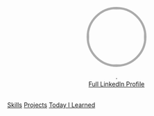 <link rel="stylesheet" href="https://maxcdn.bootstrapcdn.com/bootswatch/3.3.7/yeti/bootstrap.min.css">
<link rel="stylesheet" href="https://maxcdn.bootstrapcdn.com/font-awesome/4.7.0/css/font-awesome.min.css">

<p align="center">
  <a href="https://github.com/john20xdoe">
    <img style=" border-radius: 50%; border: 5px solid #ababab;" src="https://media.licdn.com/mpr/mpr/shrinknp_400_400/AAEAAQAAAAAAAAz8AAAAJDA1ZWUzYTRjLTY2ZDktNDgwMi1hYjM0LWRmOTJjNTliNjhmYQ.jpg" width="128" height="128">
  </a>
  <p align="center">
.    <br>
    <a href="https://ph.linkedin.com/in/labermejo"><span class="small text-uppercase label label-success">Full LinkedIn Profile</span></a>
    <br>
    <br>
    <div class="btn-group btn-group-justified">
    <a href="skills/index.md" class="btn btn-primary">Skills</a>
    <a href="projects/index.md" class="btn btn-primary">Projects</a>
    <a href="til/index.md" class="btn btn-primary">Today I Learned</a>
    </div>
  </p>
</p>
<br>
